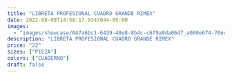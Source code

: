 ```yaml
---
title: "LIBRETA PROFESIONAL CUADRO GRANDE RIMEX"
date: 2022-08-08T14:58:17.9347044-05:00
images:
  - "images/showcase/047a6bc1-6439-48e8-8b4c-c6f9a9da06d7_a000e674-70ec-4c65-b643-f666f791ee96.webp"
description: "LIBRETA PROFESIONAL CUADRO GRANDE RIMEX"
price: "22"
sizes: ["PIEZA"]
colors: ["CUADERNO"]
draft: false
---
```

